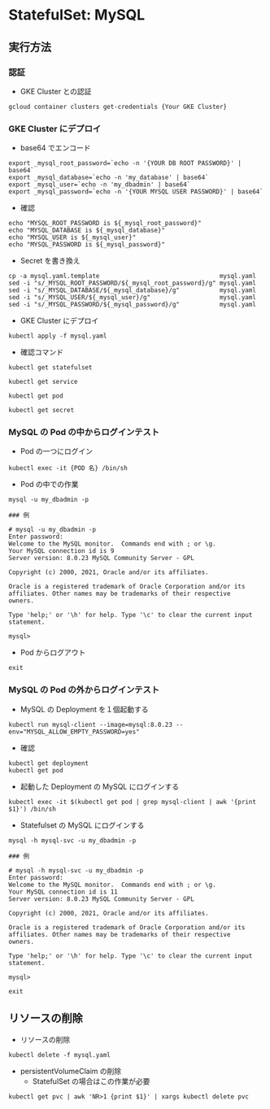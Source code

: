 # StatefulSet: MySQL

## 実行方法

### 認証

+ GKE Cluster との認証

```
gcloud container clusters get-credentials {Your GKE Cluster}
```

### GKE Cluster にデプロイ

+ base64 でエンコード

```
export _mysql_root_password=`echo -n '{YOUR DB ROOT PASSWORD}' | base64`
export _mysql_database=`echo -n 'my_database' | base64`
export _mysql_user=`echo -n 'my_dbadmin' | base64`
export _mysql_password=`echo -n '{YOUR MYSQL USER PASSWORD}' | base64`
```

+ 確認

```
echo "MYSQL_ROOT_PASSWORD is ${_mysql_root_password}"
echo "MYSQL_DATABASE is ${_mysql_database}"
echo "MYSQL_USER is ${_mysql_user}"
echo "MYSQL_PASSWORD is ${_mysql_password}"
```

+ Secret を書き換え

```
cp -a mysql.yaml.template                                 mysql.yaml
sed -i "s/_MYSQL_ROOT_PASSWORD/${_mysql_root_password}/g" mysql.yaml
sed -i "s/_MYSQL_DATABASE/${_mysql_database}/g"           mysql.yaml
sed -i "s/_MYSQL_USER/${_mysql_user}/g"                   mysql.yaml
sed -i "s/_MYSQL_PASSWORD/${_mysql_password}/g"           mysql.yaml
```

+ GKE Cluster にデプロイ

```
kubectl apply -f mysql.yaml
```

+ 確認コマンド

```
kubectl get statefulset
```
```
kubectl get service
```
```
kubectl get pod
```
```
kubectl get secret
```

### MySQL の Pod の中からログインテスト

+ Pod の一つにログイン

```
kubectl exec -it {POD 名} /bin/sh
```

+ Pod の中での作業

```
mysql -u my_dbadmin -p
```
```
### 例

# mysql -u my_dbadmin -p
Enter password:
Welcome to the MySQL monitor.  Commands end with ; or \g.
Your MySQL connection id is 9
Server version: 8.0.23 MySQL Community Server - GPL

Copyright (c) 2000, 2021, Oracle and/or its affiliates.

Oracle is a registered trademark of Oracle Corporation and/or its
affiliates. Other names may be trademarks of their respective
owners.

Type 'help;' or '\h' for help. Type '\c' to clear the current input statement.

mysql>
```

+ Pod からログアウト

```
exit
```

### MySQL の Pod の外からログインテスト

+ MySQL の Deployment を１個起動する

```
kubectl run mysql-client --image=mysql:8.0.23 --env="MYSQL_ALLOW_EMPTY_PASSWORD=yes"
```

+ 確認

```
kubectl get deployment
kubectl get pod
```

+ 起動した Deployment の MySQL にログインする

```
kubectl exec -it $(kubectl get pod | grep mysql-client | awk '{print $1}') /bin/sh
```

+ Statefulset の MySQL にログインする

```
mysql -h mysql-svc -u my_dbadmin -p
```

```
### 例

# mysql -h mysql-svc -u my_dbadmin -p
Enter password:
Welcome to the MySQL monitor.  Commands end with ; or \g.
Your MySQL connection id is 11
Server version: 8.0.23 MySQL Community Server - GPL

Copyright (c) 2000, 2021, Oracle and/or its affiliates.

Oracle is a registered trademark of Oracle Corporation and/or its
affiliates. Other names may be trademarks of their respective
owners.

Type 'help;' or '\h' for help. Type '\c' to clear the current input statement.

mysql>
```
```
exit
```

## リソースの削除

+ リソースの削除

```
kubectl delete -f mysql.yaml
```

+ persistentVolumeClaim の削除
    + StatefulSet の場合はこの作業が必要

```
kubectl get pvc | awk 'NR>1 {print $1}' | xargs kubectl delete pvc
```
